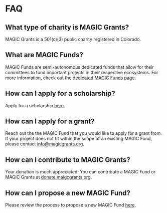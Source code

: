 # FAQ

## What type of charity is MAGIC Grants?

MAGIC Grants is a 501(c)(3) public charity registered in Colorado.

## What are MAGIC Funds?

MAGIC Funds are semi-autonomous dedicated funds that allow for their committees to fund important projects in their respective ecosystems. For more information, check out the [dedicated MAGIC Funds page](https://magicgrants.org/funds).


## How can I apply for a scholarship?

Apply for a scholarship [here](https://magicgrants.org/scholarships/scholarship-application).

## How can I apply for a grant?

Reach out the the MAGIC Fund that you would like to apply for a grant from. If your project does not fit within the scope of an existing MAGIC Fund, please contact [info@magicgrants.org](mailto:info@magicgrants.org).

## How can I contribute to MAGIC Grants?

Your donation is much appreciated! You can contribute a MAGIC Fund or MAGIC Grants at [donate.maigcgrants.org](https://donatemagicgrants.org).

## How can I propose a new MAGIC Fund?

Please review the process to propose a new MAGIC Fund [here](https://magicgrants.org/funds/fund_initial_steps).

